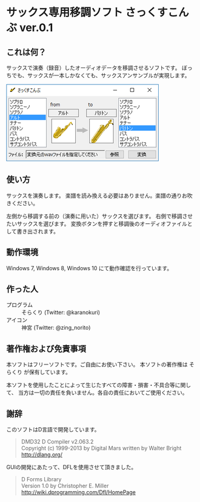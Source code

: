 サックス専用移調ソフト さっくすこんぶ ver.0.1
==============================================

## これは何？

サックスで演奏（録音）したオーディオデータを移調させるソフトです。
ぼっちでも、サックスが一本しかなくても、サックスアンサンブルが実現します。

![スクリーンショット](./ss.png)

## 使い方

サックスを演奏します。
楽譜を読み換える必要はありません。楽譜の通りお吹きください。

左側から移調する前の（演奏に用いた）サックスを選びます。
右側で移調させたいサックスを選びます。
変換ボタンを押すと移調後のオーディオファイルとして書き出されます。


## 動作環境

Windows 7, Windows 8, Windows 10 にて動作確認を行っています。


## 作った人

<dl>
  <dt>プログラム</dt><dd>そらくり (Twitter: @karanokuri)</dd>
  <dt>アイコン</dt><dd>神宮 (Twitter: @zing_norito)</dd>
</dl>


## 著作権および免責事項

本ソフトはフリーソフトです。ご自由にお使い下さい。
本ソフトの著作権は そらくり が保有しています。

本ソフトを使用したことによって生じたすべての障害・損害・不具合等に関して、
当方は一切の責任を負いません。各自の責任においてご使用ください。


## 謝辞

このソフトはD言語で開発しています。

> DMD32 D Compiler v2.063.2  
> Copyright (c) 1999-2013 by Digital Mars written by Walter Bright  
> http://dlang.org/

GUIの開発にあたって、DFLを使用させて頂きました。

> D Forms Library  
> Version 1.0 by Christopher E. Miller  
> http://wiki.dprogramming.com/Dfl/HomePage
